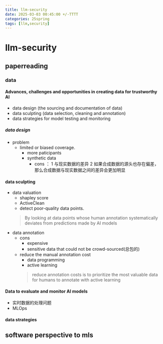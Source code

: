 ```yaml
---
title: llm-security
date: 2025-03-03 00:45:00 +/-TTTT
categories: 25spring
tags: [llm,security]
---
```

# llm-security
## paperreading
### data
####  Advances, challenges and opportunities in creating data for trustworthy AI
  * data design (the sourcing and documentation of data)
  * data sculpting (data selection, cleaning and annotation) 
  * data strategies for model testing and monitoring 

##### data design
* problem 
  * limited or biased coverage.
    * more paticipants
    * synthetic data
      * cons ： 1 与现实数据的差异 2 如果合成数据的源头也存在偏差，那么合成数据与现实数据之间的差异会更加明显
  
#### data sculpting
* data valuation
  * shapley score
  * ActiveClean
  * detect poor-quality data points.
  > By looking at data points whose human annotation systematically deviates from predictions made by AI models
* data annotation
  * cons  
    * expensive
    * sensitive data that could not be crowd-sourced(总包的)
  * reduce the manual annotation cost
    * data programming
    * active learning
    > reduce annotation costs is to prioritize the most valuable data for humans to annotate with active learning

#### Data to evaluate and monitor AI models
* 实时数据的处理问题
* MLOps

#### data strategies



## software perspective to mls

